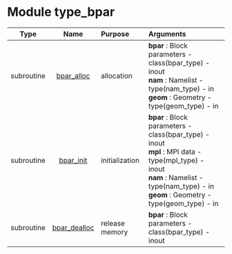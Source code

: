 # Module type_bpar

| Type | Name | Purpose | Arguments          |
| :--: | :--: | :------ | :----------------- |
| subroutine | [bpar_alloc](https://github.com/JCSDA/saber/tree/develop/src/saber/bump/type_bpar.F90#L57) | allocation | **bpar** :  Block parameters - class(bpar_type) - inout<br>**nam** :  Namelist - type(nam_type) - in<br>**geom** :  Geometry - type(geom_type) - in |
| subroutine | [bpar_init](https://github.com/JCSDA/saber/tree/develop/src/saber/bump/type_bpar.F90#L100) | initialization | **bpar** :  Block parameters - class(bpar_type) - inout<br>**mpl** :  MPI data - type(mpl_type) - inout<br>**nam** :  Namelist - type(nam_type) - in<br>**geom** :  Geometry - type(geom_type) - in |
| subroutine | [bpar_dealloc](https://github.com/JCSDA/saber/tree/develop/src/saber/bump/type_bpar.F90#L291) | release memory | **bpar** :  Block parameters - class(bpar_type) - inout |
